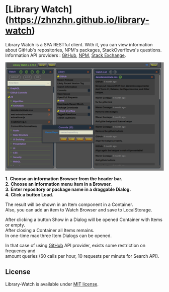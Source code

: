 # [Library Watch] (https://zhnzhn.github.io/library-watch)
Library Watch is a SPA RESTful client.
With it, you can view information about GitHub's repositories, NPM's packages, StackOverflows's questions.   
Information API providers : [GitHub](https://www.github.com/), [NPM](https://www.npmjs.com/), [Stack Exchange](https://stackexchange.com/).    

![alt text](screenshots/library-watch.png?raw=true "Library Watch")

**1.** **Choose an information Browser from the header bar.**  
**2.** **Choose an information menu item in a Browser.**   
**3.** **Enter repository or package name in a draggable Dialog.**   
**4.** **Click a button Load.**   

The result will be shown in an Item component in a Container.  
Also, you can add an item to Watch Browser and save to LocalStorage.  

After clicking a button Show in a Dialog will be opened Container with Items or empty.  
After closing a Container all Items remains.  
In one-time max three Item Dialogs can be opened.  

In that case of using [GitHub](https://developer.github.com/v3/#rate-limiting) API provider, exists some restriction on frequency and  
amount queries (60 calls per hour, 10 requests per minute for Search API).

## License
Library-Watch is available under [MIT license](https://opensource.org/licenses/MIT).